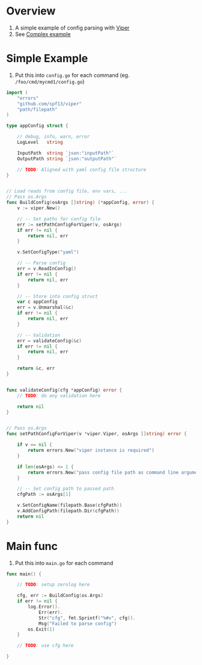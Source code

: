 # Overview
1. A simple example of config parsing with [Viper](https://github.com/spf13/viper)
1. See [Complex example](./config.complex.md)


# Simple Example
1. Put this into `config.go` for each command (eg. `/foo/cmd/mycmd1/config.go`)
```go
import (
	"errors"
	"github.com/spf13/viper"
	"path/filepath"
)

type appConfig struct {

	// debug, info, warn, error
	LogLevel   string

	InputPath  string `json:"inputPath"`
	OutputPath string `json:"outputPath"`

	// TODO: Aligned with yaml config file structure
}


// Load reads from config file, env vars, ...
// Pass os.Args
func BuildConfig(osArgs []string) (*appConfig, error) {
	v := viper.New()

	// -- Set paths for config file
	err := setPathConfigForViper(v, osArgs)
	if err != nil {
		return nil, err
	}

	v.SetConfigType("yaml")

	// -- Parse config
	err = v.ReadInConfig()
	if err != nil {
		return nil, err
	}

	// -- Store into config struct
	var c appConfig
	err = v.Unmarshal(&c)
	if err != nil {
		return nil, err
	}

	// -- Validation
	err = validateConfig(&c)
	if err != nil {
		return nil, err
	}

	return &c, err
}


func validateConfig(cfg *appConfig) error {
	// TODO: do any validation here

	return nil
}


// Pass os.Args
func setPathConfigForViper(v *viper.Viper, osArgs []string) error {

	if v == nil {
		return errors.New("viper instance is required")
	}

	if len(osArgs) <= 1 {
		return errors.New("pass config file path as command line argument")
	}

	// -- Set config path to passed path
	cfgPath := osArgs[1]

	v.SetConfigName(filepath.Base(cfgPath))
	v.AddConfigPath(filepath.Dir(cfgPath))
	return nil
}
```

# Main func
1. Put this into `main.go` for each command
```go
func main() {

    // TODO: setup zerolog here

	cfg, err := BuildConfig(os.Args)
	if err != nil {
		log.Error().
			Err(err).
			Str("cfg", fmt.Sprintf("%#v", cfg)).
			Msg("Failed to parse config")
		os.Exit(1)
	}

    // TODO: use cfg here

}
```

